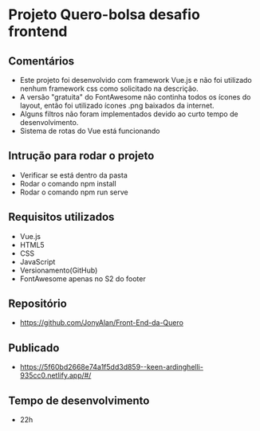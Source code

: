 
# Projeto Quero-bolsa desafio frontend


## Comentários
* Este projeto foi desenvolvido com framework Vue.js e não foi utilizado nenhum framework
css como solicitado na descrição.
* A versão "gratuita" do FontAwesome não continha todos os ícones do layout, então foi utilizado
ícones .png baixados da internet.
* Alguns filtros não foram implementados devido ao curto tempo de desenvolvimento.
* Sistema de rotas do Vue está funcionando


## Intrução para rodar o projeto
* Verificar se está dentro da pasta <Front-End-da-Quero>
* Rodar o comando npm install
* Rodar o comando npm run serve
 

## Requisitos utilizados
* Vue.js
* HTML5
* CSS 
* JavaScript
* Versionamento(GitHub)
* FontAwesome apenas no S2 do footer


## Repositório
* https://github.com/JonyAlan/Front-End-da-Quero

## Publicado
* https://5f60bd2668e74a1f5dd3d859--keen-ardinghelli-935cc0.netlify.app/#/

## Tempo de desenvolvimento
* 22h


